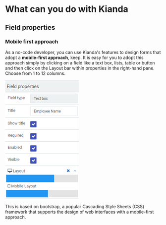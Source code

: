 # What can you do with Kianda #

## Field properties ##

### Mobile first approach ###

As a no-code developer, you can use Kianda's features to design forms that adopt a **mobile-first approach**, keep. It is easy for you to adopt this approach simply by clicking on a field like a text box, lists, table or button and then click on the Layout bar within properties in the right-hand pane. Choose from 1 to 12 columns. 

![Mobile layout](images/layout.png)

This is based on bootstrap, a popular Cascading Style Sheets (CSS) framework that supports the design of web interfaces with a mobile-first approach. 